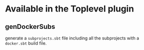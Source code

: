 # Available in the Toplevel plugin 

## genDockerSubs

generate a `subprojects.sbt` file including all the subprojects with a `docker.sbt` build file.